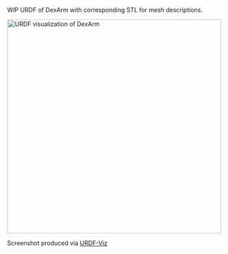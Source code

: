 WIP URDF of DexArm with corresponding STL for mesh descriptions.

<img src="https://raw.githubusercontent.com/ybisk/robot/main/URDF/DexArm.png" alt="URDF visualization of DexArm" width=500>

Screenshot produced via [URDF-Viz](https://github.com/openrr/urdf-viz/)
